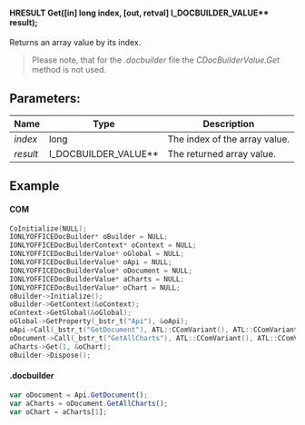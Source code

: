 #### HRESULT Get(\[in] long index, \[out, retval] I\_DOCBUILDER\_VALUE\*\* result);

Returns an array value by its index.

> Please note, that for the *.docbuilder* file the *CDocBuilderValue.Get* method is not used.

## Parameters:

| Name     | Type                     | Description                   |
| -------- | ------------------------ | ----------------------------- |
| *index*  | long                     | The index of the array value. |
| *result* | I\_DOCBUILDER\_VALUE\*\* | The returned array value.     |

## Example

#### COM

```c++
CoInitialize(NULL);
IONLYOFFICEDocBuilder* oBuilder = NULL;
IONLYOFFICEDocBuilderContext* oContext = NULL;
IONLYOFFICEDocBuilderValue* oGlobal = NULL;
IONLYOFFICEDocBuilderValue* oApi = NULL;
IONLYOFFICEDocBuilderValue* oDocument = NULL;
IONLYOFFICEDocBuilderValue* aCharts = NULL;
IONLYOFFICEDocBuilderValue* oChart = NULL;
oBuilder->Initialize();
oBuilder->GetContext(&oContext);
oContext->GetGlobal(&oGlobal);
oGlobal->GetProperty(_bstr_t("Api"), &oApi);
oApi->Call(_bstr_t("GetDocument"), ATL::CComVariant(), ATL::CComVariant(), ATL::CComVariant(), ATL::CComVariant(), ATL::CComVariant(), ATL::CComVariant(), &oDocument);
oDocument->Call(_bstr_t("GetAllCharts"), ATL::CComVariant(), ATL::CComVariant(), ATL::CComVariant(), ATL::CComVariant(), ATL::CComVariant(), ATL::CComVariant(), &aCharts);
aCharts->Get(1, &oChart);
oBuilder->Dispose();
```

#### .docbuilder

```js
var oDocument = Api.GetDocument();
var aCharts = oDocument.GetAllCharts();
var oChart = aCharts[1];
```
